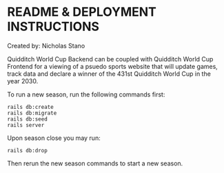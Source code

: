 # README & DEPLOYMENT INSTRUCTIONS

Created by: Nicholas Stano

Quidditch World Cup Backend can be coupled with Quidditch World Cup Frontend for a viewing of a psuedo sports website that will update games, track data and declare a winner of the 431st Quidditch World Cup in the year 2030.  

To run a new season, run the following commands first: 

```rails db:create```<br />
```rails db:migrate```<br />
```rails db:seed``` <br />
```rails server``` <br />

Upon season close you may run: 

```rails db:drop```<br />

Then rerun the new season commands to start a new season. 

